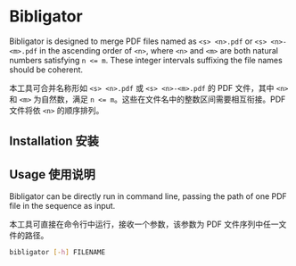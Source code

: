 # Bibligator

Bibligator is designed to merge PDF files named as `<s> <n>.pdf` or `<s> <n>-<m>.pdf` in the ascending order of `<n>`, where `<n>` and `<m>` are both natural numbers satisfying `n <= m`. These integer intervals suffixing the file names should be coherent.

本工具可合并名称形如 `<s> <n>.pdf` 或 `<s> <n>-<m>.pdf` 的 PDF 文件，其中 `<n>` 和 `<m>` 为自然数，满足 `n <= m`。这些在文件名中的整数区间需要相互衔接。PDF 文件将依 `<n>` 的顺序排列。

## Installation 安装

## Usage 使用说明

Bibligator can be directly run in command line, passing the path of one PDF file in the sequence as input.

本工具可直接在命令行中运行，接收一个参数，该参数为 PDF 文件序列中任一文件的路径。

```sh
bibligator [-h] FILENAME
```
